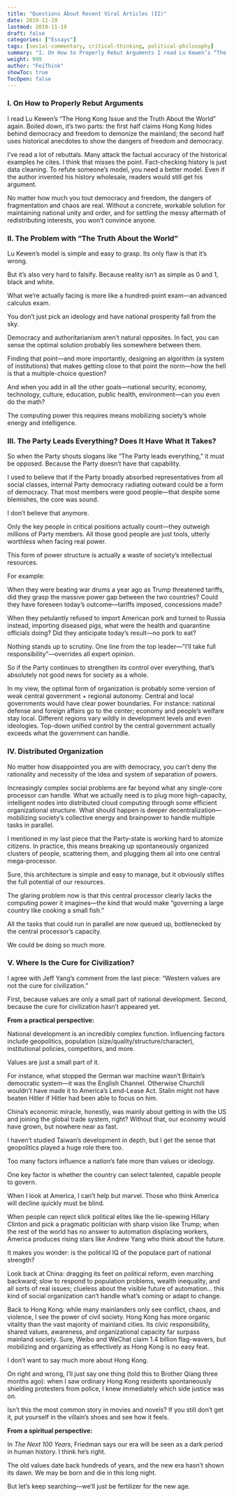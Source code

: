 ```yaml
---
title: "Questions About Recent Viral Articles (II)"
date: 2019-11-19
lastmod: 2019-11-19
draft: false
categories: ["Essays"]
tags: [social-commentary, critical-thinking, political-philosophy]
summary: "I. On How to Properly Rebut Arguments I read Lu Kewen’s “The Hong Kong Issue and the Truth About the..."
weight: 999
author: "FeiThink"
showToc: true
TocOpen: false
---
```




### **I. On How to Properly Rebut Arguments**

I read Lu Kewen’s “The Hong Kong Issue and the Truth About the World” again. Boiled down, it’s two parts: the first half claims Hong Kong hides behind democracy and freedom to demonize the mainland; the second half uses historical anecdotes to show the dangers of freedom and democracy.

I’ve read a lot of rebuttals. Many attack the factual accuracy of the historical examples he cites. I think that misses the point. Fact-checking history is just data cleaning. To refute someone’s model, you need a better model. Even if the author invented his history wholesale, readers would still get his argument.

No matter how much you tout democracy and freedom, the dangers of fragmentation and chaos are real. Without a concrete, workable solution for maintaining national unity and order, and for settling the messy aftermath of redistributing interests, you won’t convince anyone.
### **II. The Problem with “The Truth About the World”**

Lu Kewen’s model is simple and easy to grasp. Its only flaw is that it’s wrong.

But it’s also very hard to falsify. Because reality isn’t as simple as 0 and 1, black and white.

What we’re actually facing is more like a hundred-point exam—an advanced calculus exam.

You don’t just pick an ideology and have national prosperity fall from the sky.

Democracy and authoritarianism aren’t natural opposites. In fact, you can sense the optimal solution probably lies somewhere between them.

Finding that point—and more importantly, designing an algorithm (a system of institutions) that makes getting close to that point the norm—how the hell is that a multiple-choice question?

And when you add in all the other goals—national security, economy, technology, culture, education, public health, environment—can you even do the math?

The computing power this requires means mobilizing society’s whole energy and intelligence.
### **III. The Party Leads Everything? Does It Have What It Takes?**

So when the Party shouts slogans like “The Party leads everything,” it must be opposed. Because the Party doesn’t have that capability.

I used to believe that if the Party broadly absorbed representatives from all social classes, internal Party democracy radiating outward could be a form of democracy. That most members were good people—that despite some blemishes, the core was sound.

I don’t believe that anymore.

Only the key people in critical positions actually count—they outweigh millions of Party members. All those good people are just tools, utterly worthless when facing real power.

This form of power structure is actually a waste of society’s intellectual resources.

For example:

When they were beating war drums a year ago as Trump threatened tariffs, did they grasp the massive power gap between the two countries? Could they have foreseen today’s outcome—tariffs imposed, concessions made?

When they petulantly refused to import American pork and turned to Russia instead, importing diseased pigs, what were the health and quarantine officials doing? Did they anticipate today’s result—no pork to eat?

Nothing stands up to scrutiny. One line from the top leader—”I’ll take full responsibility”—overrides all expert opinion.

So if the Party continues to strengthen its control over everything, that’s absolutely not good news for society as a whole.

In my view, the optimal form of organization is probably some version of weak central government + regional autonomy. Central and local governments would have clear power boundaries. For instance: national defense and foreign affairs go to the center; economy and people’s welfare stay local. Different regions vary wildly in development levels and even ideologies. Top-down unified control by the central government actually exceeds what the government can handle.
### **IV. Distributed Organization**

No matter how disappointed you are with democracy, you can’t deny the rationality and necessity of the idea and system of separation of powers.

Increasingly complex social problems are far beyond what any single-core processor can handle. What we actually need is to plug more high-capacity, intelligent nodes into distributed cloud computing through some efficient organizational structure. What should happen is deeper decentralization—mobilizing society’s collective energy and brainpower to handle multiple tasks in parallel.

I mentioned in my last piece that the Party-state is working hard to atomize citizens. In practice, this means breaking up spontaneously organized clusters of people, scattering them, and plugging them all into one central mega-processor.

Sure, this architecture is simple and easy to manage, but it obviously stifles the full potential of our resources.

The glaring problem now is that this central processor clearly lacks the computing power it imagines—the kind that would make “governing a large country like cooking a small fish.”

All the tasks that could run in parallel are now queued up, bottlenecked by the central processor’s capacity.

We could be doing so much more.
### **V. Where Is the Cure for Civilization?**

I agree with Jeff Yang’s comment from the last piece: “Western values are not the cure for civilization.”

First, because values are only a small part of national development. Second, because the cure for civilization hasn’t appeared yet.

**From a practical perspective:**

National development is an incredibly complex function. Influencing factors include geopolitics, population (size/quality/structure/character), institutional policies, competitors, and more.

Values are just a small part of it.

For instance, what stopped the German war machine wasn’t Britain’s democratic system—it was the English Channel. Otherwise Churchill wouldn’t have made it to America’s Lend-Lease Act. Stalin might not have beaten Hitler if Hitler had been able to focus on him.

China’s economic miracle, honestly, was mainly about getting in with the US and joining the global trade system, right? Without that, our economy would have grown, but nowhere near as fast.

I haven’t studied Taiwan’s development in depth, but I get the sense that geopolitics played a huge role there too.

Too many factors influence a nation’s fate more than values or ideology.

One key factor is whether the country can select talented, capable people to govern.

When I look at America, I can’t help but marvel. Those who think America will decline quickly must be blind.

When people can reject slick political elites like the lie-spewing Hillary Clinton and pick a pragmatic politician with sharp vision like Trump; when the rest of the world has no answer to automation displacing workers, America produces rising stars like Andrew Yang who think about the future.

It makes you wonder: is the political IQ of the populace part of national strength?

Look back at China: dragging its feet on political reform, even marching backward; slow to respond to population problems, wealth inequality, and all sorts of real issues; clueless about the visible future of automation... this kind of social organization can’t handle what’s coming or adapt to change.

Back to Hong Kong: while many mainlanders only see conflict, chaos, and violence, I see the power of civil society. Hong Kong has more organic vitality than the vast majority of mainland cities. Its civic responsibility, shared values, awareness, and organizational capacity far surpass mainland society. Sure, Weibo and WeChat claim 1.4 billion flag-wavers, but mobilizing and organizing as effectively as Hong Kong is no easy feat.

I don’t want to say much more about Hong Kong.

On right and wrong, I’ll just say one thing (told this to Brother Qiang three months ago): when I saw ordinary Hong Kong residents spontaneously shielding protesters from police, I knew immediately which side justice was on.

Isn’t this the most common story in movies and novels? If you still don’t get it, put yourself in the villain’s shoes and see how it feels.

**From a spiritual perspective:**

In *The Next 100 Years*, Friedman says our era will be seen as a dark period in human history. I think he’s right.

The old values date back hundreds of years, and the new era hasn’t shown its dawn. We may be born and die in this long night.

But let’s keep searching—we’ll just be fertilizer for the new age.
